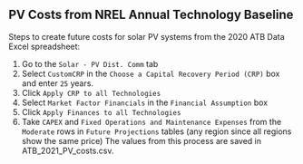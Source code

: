 ## PV Costs from NREL Annual Technology Baseline
Steps to create future costs for solar PV systems from the 2020 ATB Data Excel spreadsheet:
1. Go to the `Solar - PV Dist. Comm` tab
2. Select `CustomCRP` in the `Choose a Capital Recovery Period (CRP)` box and enter `25` years.
3. Click `Apply CRP to all Technologies`
4. Select `Market Factor Financials` in the `Financial Assumption` box
5. Click `Apply Finances to all Technologies`
6. Take `CAPEX` and `Fixed Operations and Maintenance Expenses` from the `Moderate` rows in `Future Projections` tables (any region since all regions show the same price)
The values from this process are saved in ATB_2021_PV_costs.csv.